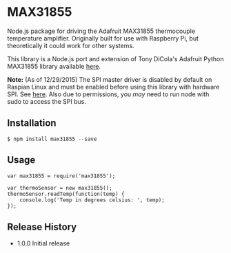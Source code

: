 MAX31855
=========

Node.js package for driving the Adafruit MAX31855 thermocouple temperature amplifier. Originally built for use with Raspberry Pi, but theoretically it could work for other systems.

This library is a Node.js port and extension of Tony DiCola's Adafruit Python MAX31855 library available [here](https://github.com/adafruit/Adafruit_Python_MAX31855).

**Note:** (As of 12/29/2015) The SPI master driver is disabled by default on Raspian Linux and must be enabled before using this library
with hardware SPI. See [here](https://www.raspberrypi.org/documentation/hardware/raspberrypi/spi/README.md). Also due to permissions, you *may* need to run node with sudo to access the SPI bus.

## Installation

    $ npm install max31855 --save

## Usage

    var max31855 = require('max31855');
    
    var thermoSensor = new max31855();
    thermoSensor.readTemp(function(temp) {
        console.log('Temp in degrees celsius: ', temp);
    });

## Release History

* 1.0.0 Initial release
